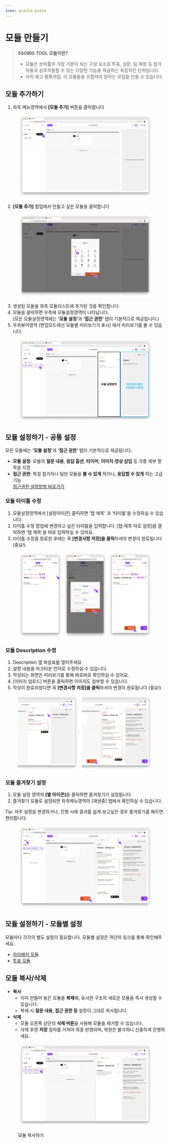 ```yaml
---
icon: puzzle-piece
---
```


# 모듈 만들기

> **SSOBIG TOOL 모듈이란?**
>
> * 모듈은 쏘빅툴의 가장 기본이 되는 구성 요소로 투표, 설문, 팀 매칭 등 참가자들과 상호작용할 수 있는 다양한 기능을 제공하는 독립적인 단위입니다.&#x20;
> * 마치 레고 블록처럼, 이 모듈들을 조합하여 원하는 모임을 만들 수 있습니다.

##

## 모듈 추가하기

1. 좌측 메뉴영역에서 **\[모듈 추가]** 버튼을 클릭합니다

<div data-full-width="false"><figure><img src="../.gitbook/assets/Group 24.png" alt=""><figcaption></figcaption></figure></div>

2. **\[모듈 추가]** 팝업에서 만들고 싶은 모듈을 클릭합니다

<figure><img src="../.gitbook/assets/Group 23 (4).png" alt=""><figcaption></figcaption></figure>

3. 생성된 모듈을 좌측 모듈리스트에 추가된 것을 확인합니다.
4. 모듈을 클릭하면 우측에 모듈설정영역이 나타납니다.\
   (모든 모듈설정영역에는 **‘모듈 설정’**&#xACFC; **‘접근 권한’** 탭이 기본적으로 제공됩니다.)
5. 우측뷰어영역 (편집모드에선 모듈별 미리보기가 표시) 에서 미리보기를 볼 수 있습니다.

<figure><img src="../.gitbook/assets/Group 24 (1).png" alt=""><figcaption></figcaption></figure>



## 모듈 설정하기 - 공통 설정

모든 모듈에는 **‘모듈 설정’**&#xACFC; **‘접근 권한’** 탭이 기본적으로 제공됩니다.

* **모듈 설정**: 모듈의 **질문 내용**, **응답 옵션**, **타이머**, **이미지·영상 삽입** 등 각종 세부 항목을 지정
* **접근 권한**: 특정 참가자나 팀만 모듈을 **볼 수 있게** 하거나, **응답할 수 있게** 하는 고급 기능\
  [접근권한 설정방법 바로가기](undefined-4.md)

### 모듈 타이틀 수정

1. 모듈설정영역에서 \[설정아이콘] 클릭하면 '탭 제목' 과 '타이틀'을 수정하실 수 있습니다.
2. 타이틀 수정 팝업에 변경하고 싶은 타이틀을 입력합니다. \[탭 제목 따로 설정]을 클릭하면 '탭 제목'을 따로 입력하실 수 있어요.
3. 타이틀 수정을 완료한 후에는 꼭 **\[변경사항 저장]을 클릭**하셔야 변경이 완료됩니다 (중요!)

<figure><img src="../.gitbook/assets/Group 27 (2).png" alt=""><figcaption></figcaption></figure>

### 모듈 Description 수정

1. Description 옆 화살표를 열어주세요
2. 설명 내용을 마크타운 언어로 수정하실 수 있습니다.&#x20;
3. 작성되는 화면은 미리보기를 통해 바로바로 확인하실 수 있어요.
4. \[이미지 업로드] 버튼을 클릭하면 이미지도 첨부할 수 있습니다.
5. 작성이 완료되었다면 꼭 **\[변경사항 저장]을 클릭**하셔야 변경이 완료됩니다 (중요!)

<figure><img src="../.gitbook/assets/Group 28.png" alt=""><figcaption></figcaption></figure>

### 모듈 즐겨찾기 설정

1. 모듈 설정 영역의 **\[별 아이콘]**&#xC744; 클릭하면 즐겨찾기가 설정됩니다
2. 즐겨찾기 모듈로 설정되면 좌측메뉴영역의 \[재생중] 탭에서 확인하실 수 있습니다.

Tip. 자주 설정을 변경하거나, 진행 시에 결과를 쉽게 보고싶은 경우 즐겨찾기를 해두면 편리합니다.

<figure><img src="../.gitbook/assets/Group 29.png" alt=""><figcaption></figcaption></figure>



## 모듈 설정하기 - 모듈별 설정

모듈마다 각각의 별도 설정이 필요합니다. 모듈별 설정은 하단의 링크를 통해 확인해주세요.

* [자리배치 모듈](../undefined-4/undefined.md)
* [투표 모듈](../undefined-4/undefined-1.md)



## 모듈 복사/삭제

* **복사**
  * 이미 만들어 놓은 모듈을 **복제**해, 유사한 구조의 새로운 모듈을 즉시 생성할 수 있습니다.
  * 복제 시 **질문 내용, 접근 권한 등** 설정이 그대로 복사됩니다.
* **삭제**
  * 모듈 오른쪽 상단의 **삭제 버튼**을 사용해 모듈을 제거할 수 있습니다.
  * 삭제 후엔 **저장** 절차를 거쳐야 최종 반영되며, 복원은 불가하니 신중하게 진행하세요.

<figure><img src="../.gitbook/assets/Group 30.png" alt=""><figcaption><p>모듈 복사하기</p></figcaption></figure>





